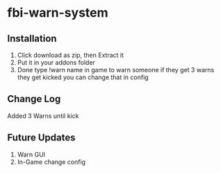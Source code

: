 # fbi-warn-system

## Installation

1. Click download as zip, then Extract it
2. Put it in your addons folder
3. Done type !warn name in game to warn someone if they get 3 warns they get kicked you can change that in config

## Change Log
Added 3 Warns until kick

## Future Updates
1. Warn GUI
2. In-Game change config
